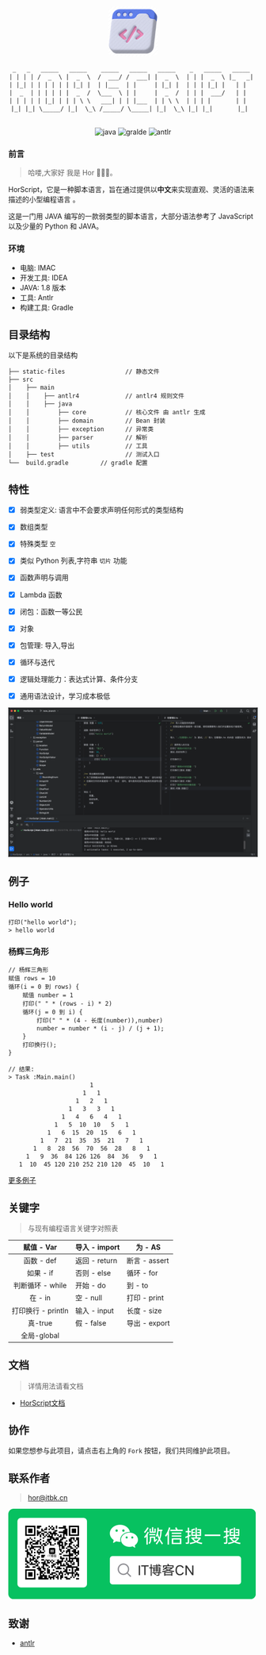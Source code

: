 <div align="center"> 
  <a href="#">
    <img style="border-radius: 10px;width:100px" alt="Logo" src="./static-files/logo.png">
  </a>

```
 _   _   _____   _____    _____   _____   _____    _   _____   _____  
| | | | /  _  \ |  _  \  /  ___/ /  ___| |  _  \  | | |  _  \ |_   _| 
| |_| | | | | | | |_| |  | |___  | |     | |_| |  | | | |_| |   | |   
|  _  | | | | | |  _  /  \___  \ | |     |  _  /  | | |  ___/   | |   
| | | | | |_| | | | \ \   ___| | | |___  | | \ \  | | | |       | |   
|_| |_| \_____/ |_|  \_\ /_____/ \_____| |_|  \_\ |_| |_|       |_|  
 　　　　
```

<p>
    <img src="https://img.shields.io/badge/-Java-D08031?logo=JAVA&logoColor=white" alt="java" />
    <img src="https://img.shields.io/badge/-gralde-green"  alt="gralde"/>
    <img src="https://img.shields.io/badge/-antlr-red?logo=antlr&logoColor=white"  alt="antlr"/>
</p>
</div>

### 前言

> 哈喽,大家好 我是 Hor 👨🏻‍💻。


HorScript，它是一种脚本语言，旨在通过提供以**中文**来实现直观、灵活的语法来描述的小型编程语言 。

这是一门用 JAVA 编写的一款弱类型的脚本语言，大部分语法参考了 JavaScript 以及少量的 Python 和 JAVA。

### 环境
- 电脑: IMAC
- 开发工具:  IDEA
- JAVA:  1.8 版本
- 工具:  Antlr
- 构建工具:  Gradle

## 目录结构

以下是系统的目录结构

```
├── static-files                 // 静态文件
├── src
│    ├── main                    
│    │    ├── antlr4             // antlr4 规则文件
│    │    ├── java               
│    │        ├── core           // 核心文件 由 antlr 生成
│    │        ├── domain         // Bean 封装
│    │        ├── exception      // 异常类
│    │        ├── parser         // 解析
│    │        ├── utils          // 工具
│    ├── test                    // 测试入口
└──  build.gradle         // gradle 配置
```

## 特性

- [x] 弱类型定义: 语言中不会要求声明任何形式的类型结构
- [x] 数组类型
- [x] 特殊类型 `空`
- [x] 类似 Python 列表,字符串 `切片` 功能
- [x] 函数声明与调用
- [x] Lambda 函数
- [x] 闭包：函数一等公民
- [x] 对象
- [x] 包管理: 导入,导出
- [x] 循环与迭代
- [x] 逻辑处理能力：表达式计算、条件分支
- [x] 通用语法设计，学习成本极低



![包管理](static-files/package.png)

## 例子

### Hello world

```
打印("hello world");
> hello world
```


### 杨辉三角形
```
// 杨辉三角形
赋值 rows = 10
循环(i = 0 到 rows) {
    赋值 number = 1
    打印(" " * (rows - i) * 2)
    循环(j = 0 到 i) {
        打印(" " * (4 - 长度(number)),number)
        number = number * (i - j) / (j + 1);
    }
    打印换行();
}

// 结果:
> Task :Main.main()
                       1
                     1   1
                   1   2   1
                 1   3   3   1
               1   4   6   4   1
             1   5  10  10   5   1
           1   6  15  20  15   6   1
         1   7  21  35  35  21   7   1
       1   8  28  56  70  56  28   8   1
     1   9  36  84 126 126  84  36   9   1
   1  10  45 120 210 252 210 120  45  10   1
```

> 
[更多例子](https://github.com/Hor-CN/HorScript/tree/main/src/main/resources)

## 关键字
> 与现有编程语言关键字对照表

|    赋值 - Var    | 导入 - import | 为 - AS      |
|:--------------:|-------------|-------------|
|    函数 - def    | 返回 - return | 断言 - assert |
|    如果 - if     | 否则 - else   | 循环 - for    |
|  判断循环 - while  | 开始 - do     | 到 - to      |
|     在 - in     | 空 - null    | 打印 - print  |
| 打印换行 - println | 输入 - input  | 长度 - size   |
|     真-true     | 假 - false   | 导出 - export |
|   全局-global    |||


## 文档

> 详情用法请看文档

- [HorScript文档](https://github.com/Hor-CN/HorScript/wiki)


## 协作
如果您想参与此项目，请点击右上角的 `Fork` 按钮，我们共同维护此项目。

## 联系作者

> hor@itbk.cn

![公众号](static-files/gzh.png)

## 致谢

- [antlr](https://github.com/antlr/antlr4)

